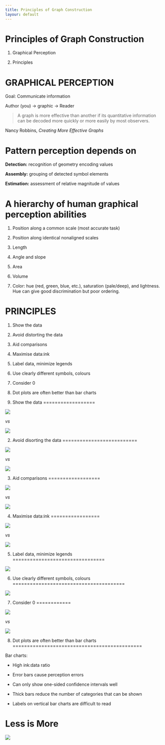 ```yaml
---
title: Principles of Graph Construction
layour: default
---
```



Principles of Graph Construction
================================

1. Graphical Perception

2. Principles



GRAPHICAL PERCEPTION
===============================

Goal: Communicate information

Author (you) -> graphic -> Reader

> A graph is more effective than another if its quantitative information can be decoded more quickly or more easily by most observers.

Nancy Robbins, *Creating More Effective Graphs*


Pattern perception depends on
=============================

**Detection:** recognition of geometry encoding values

**Assembly:** grouping of detected symbol elements

**Estimation:** assessment of relative magnitude of values


A hierarchy of human graphical perception abilities
===================================================

1. Position along a common scale (most accurate task)

2. Position along identical nonaligned scales

3. Length

4. Angle and slope

5. Area

6. Volume

7. Color: hue (red, green, blue, etc.), saturation (pale/deep), and lightness. Hue can give good discrimination but poor ordering.


PRINCIPLES
===============

1. Show the data

2. Avoid distorting the data

3. Aid comparisons

4. Maximise data:ink

5. Label data, minimize legends

6. Use clearly different symbols, colours

7. Consider 0

8. Dot plots are often better than bar charts





1. Show the data
==================


![](http://www.intro2r.info/unit4/img/graphics2.png)

*vs*

![](http://www.intro2r.info/unit4/img/graphics3.png)


2. Avoid disorting the data
==========================

![](http://www.intro2r.info/unit4/img/graphics4.png)

*vs*

![](http://www.intro2r.info/unit4/img/graphics5.png)


3. Aid comparisons
==================

![](http://www.intro2r.info/unit4/img/graphics7.png)

*vs*

![](http://www.intro2r.info/unit4/img/graphics8.png)


4. Maximise data:ink
=================

![](http://www.intro2r.info/unit4/img/tufte.png)

*vs*

![](http://www.intro2r.info/unit4/img/graphics9.png)


5. Label data, minimize legends
================================

![](http://www.intro2r.info/unit4/img/graphics10.png)


6. Use clearly different symbols, colours
=======================================

![](http://www.intro2r.info/unit4/img/wallst.jpg)


7. Consider 0
============

![](http://www.intro2r.info/unit4/img/graphics11.png)


*vs*


![](http://www.intro2r.info/unit4/img/graphics12.png)


8. Dot plots are often better than bar charts
=============================================

Bar charts:

- High ink:data ratio

- Error bars cause perception errors

- Can only show one-sided confidence intervals well

- Thick bars reduce the number of categories that can be shown

- Labels on vertical bar charts are difficult to read


Less is More
============

![](http://www.intro2r.info/unit4/img/less-is-more-darkhorse-analytics.gif)





